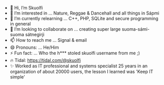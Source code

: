 - 👋 Hi, I’m Skuolfi
- 👀 I’m interested in ... Nature, Reggae & Dancehall and all things in Sápmi
- 🌱 I’m currently relearning ... C++, PHP, SQLite and secure programming in general 
- 💞️ I’m looking to collaborate on ... creating super large suoma-sámi-suoma sátnegirji
- 📫 How to reach me ... Signal & email
- 😄 Pronouns: ... He/Him
- ⚡ Fun fact: ... Who the h*** stoled skuolfi username from me ;)
- 🔥 Tidal: https://tidal.com/@skuolfi
- ✨ Worked as IT professional and systems specialist 25 years in an organization of about 20000 users, the lesson I learned was 'Keep IT simple'

<!---
guovza/guovza is a ✨ special ✨ repository because its `README.md` (this file) appears on your GitHub profile.
You can click the Preview link to take a look at your changes.
--->
